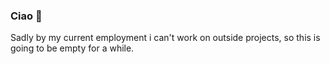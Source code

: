 ### Ciao 👋

Sadly by my current employment i can't work on outside projects, so this is going to be empty for a while.
